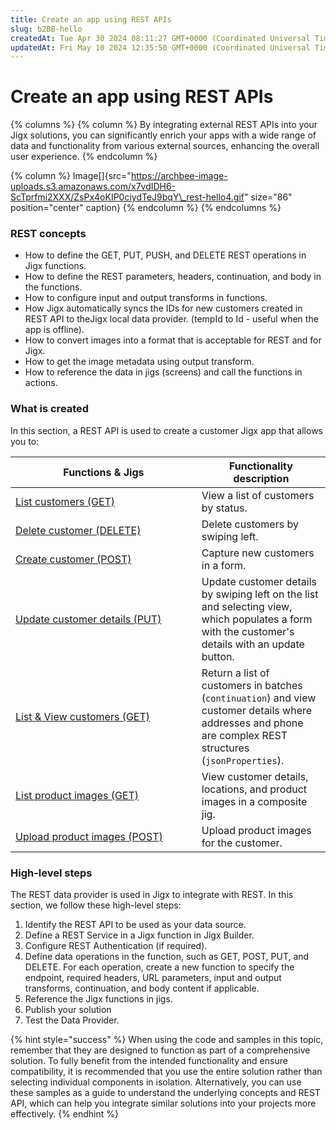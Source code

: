 ```yaml
---
title: Create an app using REST APIs
slug: b2BB-hello
createdAt: Tue Apr 30 2024 08:11:27 GMT+0000 (Coordinated Universal Time)
updatedAt: Fri May 10 2024 12:35:50 GMT+0000 (Coordinated Universal Time)
---
```


# Create an app using REST APIs

{% columns %}
{% column %}
By integrating external REST APIs into your Jigx solutions, you can significantly enrich your apps with a wide range of data and functionality from various external sources, enhancing the overall user experience.
{% endcolumn %}

{% column %}
Image\[]{src="https://archbee-image-uploads.s3.amazonaws.com/x7vdIDH6-ScTprfmi2XXX/ZsPx4oKIP0ciydTeJ9bqY\_rest-hello4.gif" size="86" position="center" caption}
{% endcolumn %}
{% endcolumns %}

### REST concepts

* How to define the GET, PUT, PUSH, and DELETE REST operations in Jigx functions.
* How to define the REST parameters, headers, continuation, and body in the functions.
* How to configure input and output transforms in functions.
* How Jigx automatically syncs the IDs for new customers created in REST API to theJigx local data provider. (tempId to Id - useful when the app is offline).
* How to convert images into a format that is acceptable for REST and for Jigx.
* How to get the image metadata using output transform.
* How to reference the data in jigs (screens) and call the functions in actions.

### What is created

In this section, a REST API is used to create a customer Jigx app that allows you to:

<table><thead><tr><th width="281.82421875">Functions &#x26; Jigs</th><th>Functionality description</th></tr></thead><tbody><tr><td><a href="Create an app using REST APIs/List customers _GET_.md">List customers (GET)</a></td><td>View a list of customers by status.</td></tr><tr><td><a href="Create an app using REST APIs/Delete customer _DELETE_.md">Delete customer (DELETE)</a></td><td>Delete customers by swiping left.</td></tr><tr><td><a href="Create an app using REST APIs/Create customer _POST_.md">Create customer (POST)</a></td><td>Capture new customers in a form.</td></tr><tr><td><a href="Create an app using REST APIs/Update customer details _PUT_.md">Update customer details (PUT)</a></td><td>Update customer details by swiping left on the list and selecting view, which populates a form with the customer's details with an update button.</td></tr><tr><td><a href="Create an app using REST APIs/List _ View customers _GET_.md">List &#x26; View customers (GET)</a></td><td>Return a list of customers in batches (<code>continuation</code>) and view customer details where addresses and phone are complex REST structures (<code>jsonProperties</code>).</td></tr><tr><td><a href="Create an app using REST APIs/List product images _GET_.md">List product images (GET)</a></td><td>View customer details, locations, and product images in a composite jig.</td></tr><tr><td><a href="Create an app using REST APIs/Upload product images _POST_.md">Upload product images (POST)</a></td><td>Upload product images for the customer.</td></tr></tbody></table>

### High-level steps

The REST data provider is used in Jigx to integrate with REST. In this section, we follow these high-level steps:

1. Identify the REST API to be used as your data source.
2. Define a REST Service in a Jigx function in Jigx Builder.
3. Configure REST Authentication (if required).
4. Define data operations in the function, such as GET, POST, PUT, and DELETE. For each operation, create a new function to specify the endpoint, required headers, URL parameters, input and output transforms, continuation, and body content if applicable.
5. Reference the Jigx functions in jigs.
6. Publish your solution
7. Test the Data Provider.

{% hint style="success" %}
When using the code and samples in this topic, remember that they are designed to function as part of a comprehensive solution. To fully benefit from the intended functionality and ensure compatibility, it is recommended that you use the entire solution rather than selecting individual components in isolation. Alternatively, you can use these samples as a guide to understand the underlying concepts and REST API, which can help you integrate similar solutions into your projects more effectively.
{% endhint %}
